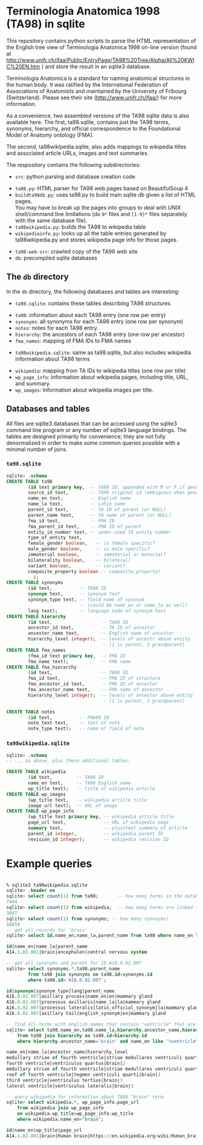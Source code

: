 # Terminologia Anatomica 1998 (TA98) in sqlite

This repository contains python scripts to parse the HTML representation of the 
English tree view of Terminologia Anatomica 1998 on-line version (found at 
http://www.unifr.ch/ifaa/Public/EntryPage/TA98%20Tree/Alpha/All%20KWIC%20EN.htm ) 
and store the result in an sqlite3 database.

Terminologia Anatomica is a standard for naming anatomical structures in the human body. 
It was ratified by the International Federation of Associations of Anatomists and 
maintained by the University of Fribourg (Switzerland). Please see their site 
(http://www.unifr.ch/ifaa/) for more information.

As a convenience, two assembled versions of the TA98 sqlite data is also available
here.  The first, ta98.sqlite, contains just the TA98 terms, synonyms, hierarchy, and
official correspondence to the Foundational Model of Anatomy ontology (FMA).

The second, ta98wikipedia.sqlite, also adds mappings to wikipedia titles 
and associated article URLs, images and text summaries.

The respository contains the following subdirectories:
 - `src`: python parsing and database creation code
  * `ta98.py`: HTML parser for TA98 web pages based on BeautifulSoup 4
  * `buildta98db.py`: uses ta98.py to build main sqlite db given a list of HTML pages.  
  You may have to break up the pages into groups to deal with UNIX shell/command line
  limitations (do `0*` files and `[1-9]*` files separately with the same database file).
  * `ta98wikipedia.py`: builds the TA98 to wikipedia table
  * `wikipediainfo.py`: looks up all the table entries generated by ta98wikipedia.py and
  stores wikipedia page info for those pages. 
 - `ta98-web-src`: crawled copy of the TA98 web site
 - `db`: precompiled sqlite databases
 
 ## The `db` directory
 In the `db` directory, the following databases and tables are interesting:
 - `ta98.sqlite`: contains these tables describing TA98 structures
  * `ta98`: information about each TA98 entry (one row per entry)
  * `synonyms`: all synonyms for each TA98 entry (one row per synonym)
  * `notes`:  notes for each TA98 entry.
  * `hierarchy`: the ancestors of each TA98 entry (one row per ancestor)
  * `fma_names`: mapping of FMA IDs to FMA names
 - `ta98wikipedia.sqlite`: same as ta98.sqlite, but also includes 
    wikipedia information about TA98 terms
  * `wikipedia`: mapping from TA IDs to wikipedia titles (one row per title)
  * `wp_page_info`: Information about wikipedia pages, including title, URL, and summary.
  * `wp_images`: Information about wikipedia images per title.

## Databases and tables
All files are sqlite3 databases that can be accessed using the sqlite3 command line 
program or any number of sqlite3 language bindings.  The tables are designed primarily
for convenience;  they are not fully denormalized in order to make some common queries
possible with a minimal number of joins.

### `ta98.sqlite`
```sql
sqlite> .schema
CREATE TABLE ta98
        (id text primary key,  -- TA98 ID, appended with M or F if gender-specific
        source_id text,        -- TA98 original id (ambiguous when gender-specific)
        name_en text,          -- English name
        name_la text,          -- Latin name
        parent_id text,        -- TA ID of parent (or NULL)
        parent_name text,      -- TA name of parent (or NULL)
        fma_id text,           -- FMA ID
        fma_parent_id text,    -- FMA ID of parent
        entity_id_number text, -- under-used TA entity number
        type_of_entity text,
        female_gender boolean,   -- is female specific?
        male_gender boolean,     -- is male specific?
        immaterial boolean,      -- immaterial or material?
        bilaterality boolean,    -- bilateral?
        variant boolean,         -- variant?
        composite_property boolean -- composite_property?
          );
CREATE TABLE synonyms
        (id text,          -- TA98 ID
        synonym text,      -- synonym text
        synonym_type text, -- field name of synonym 
                           -- (could be name_en or name_la as well)
        lang text);        -- language code of synonym text
CREATE TABLE hierarchy
        (id text,                  -- TA98 ID
        ancestor_id text,          -- TA ID of ancestor
        ancestor_name text,        -- English name of ancestor
        hierarchy_level integer);  -- levels of ancestr above entity
                                   -- (1 is parent, 2 grandparent)
CREATE TABLE fma_names
        (fma_id text primary key,  -- FMA ID
        fma_name text);            -- FMA name
CREATE TABLE fma_hierarchy
        (id text,                  -- TA98 ID
        fma_id text,               -- FMA ID of structure
        fma_ancestor_id text,      -- FMA ID of ancestor
        fma_ancestor_name text,    -- FMA name of ancestor
        hierarchy_level integer);  -- levels of ancestor above entity
                                   -- (1 is parent, 2 grandparent)

CREATE TABLE notes
        (id text,          -- FMA98 ID
        note_text text,    -- text of note
        note_type text);   -- name of field of note

```
### `ta98wikipedia.sqlite`
```sql
sqlite> .schema
-- ... as above, plus these additional tables:

CREATE TABLE wikipedia  
        (id text,         -- TA98 ID
        name_en text,     -- TA98 English name
        wp_title text);   -- title of wikipedia article
CREATE TABLE wp_images  
        (wp_title text,   -- wikipedia article title
        image_url text);  -- URL of image
CREATE TABLE wp_page_info 
        (wp_title text primary key, -- wikipedia article title
        page_url text,              -- URL of wikipedia page
        summary text,               -- plaintext summary of article
        parent_id integer,          -- wikipedia parent ID
        revision_id integer);       -- wikipedia revision ID
```
# Example queries
```sql

% sqlite3 ta98wikipedia.sqlite
sqlite> .header on
sqlite> select count(1) from ta98;       -- how many terms in the database?
7444
sqlite> select count(1) from wikipedia;  -- how many terms are linked to wikipedia?
3047
sqlite> select count(1) from synonyms; -- how many synonyms?
16659
-- get all records for 'brain'
sqlite> select id,name_en,name_la,parent_name from ta98 where name_en like 'brain';

id|name_en|name_la|parent_name
A14.1.03.001|brain|encephalon|central nervous system

-- get all synonyms and parent for ID A16.0.02.007
sqlite> select synonyms.*,ta98.parent_name 
        from ta98 join synonyms on ta98.id=synonyms.id 
        where ta98.id='A16.0.02.007';

id|synonym|synonym_type|lang|parent_name
A16.0.02.007|axillary process|name_en|en|mammary gland
A16.0.02.007|processus axillaris|name_la|la|mammary gland
A16.0.02.007|processus lateralis|latin_official_synonym|la|mammary gland
A16.0.02.007|axillary tail|english_synonym|en|mammary gland

-- find all terms with english names that contain "ventricle" that are descendants of "brain"
sqlite> select ta98.name_en,ta98.name_la,hierarchy.ancestor_name,hierarchy.hierarchy_level 
    from ta98 join hierarchy on ta98.id=hierarchy.id 
    where hierarchy.ancestor_name='brain' and name_en like '%ventricle%';

name_en|name_la|ancestor_name|hierarchy_level
medullary striae of fourth ventricle|striae medullares ventriculi quarti|brain|6
fourth ventricle|ventriculus quartus|brain|2
medullary striae of fourth ventricle|striae medullares ventriculi quarti|brain|4
roof of fourth ventricle|tegmen ventriculi quarti|brain|3
third ventricle|ventriculus tertius|brain|3
lateral ventricle|ventriculus lateralis|brain|3

-- query wikipedia for information about TA98 "brain" term.
sqlite> select wikipedia.*, wp_page_info.page_url 
    from wikipedia join wp_page_info 
    on wikipedia.wp_title=wp_page_info.wp_title 
    where wikipedia.name_en="brain";

id|name_en|wp_title|page_url
A14.1.03.001|brain|Human brain|https://en.wikipedia.org/wiki/Human_brain

```